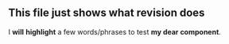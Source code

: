 ## This file just shows what revision does

I **will** **highlight** a few words/phrases to test **my dear component**.
